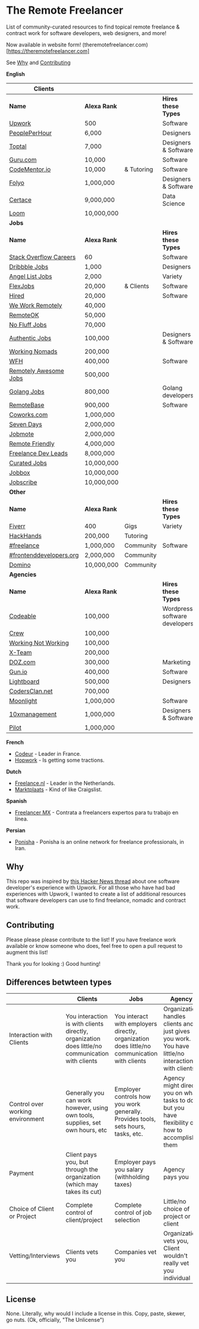 # The Remote Freelancer
List of community-curated resources to find topical remote freelance &amp; contract work for software developers, web designers, and more!

Now available in website form! (theremotefreelancer.com)[https://theremotefreelancer.com]

See [Why](#why) and [Contributing](#contributing)

**English**

| **Clients**                                                                                      |                |            |                               |
|--------------------------------------------------------------------------------------------------|----------------|------------|-------------------------------|
| **Name**                                                                                         | **Alexa Rank** |            | **Hires these Types**         |
| [Upwork](https://upwork.com)                                                                     | 500            |            | Software                      |
| [PeoplePerHour](https://www.peopleperhour.com)                                                   | 6,000          |            | Designers                     |
| [Toptal](https://www.toptal.com/#amass-nothing-but-top-notch-software-architects)                | 7,000          |            | Designers & Software          |
| [Guru.com](http://www.guru.com/)                                                                 | 10,000         |            | Software                      |
| [CodeMentor.io](https://codementor.io)                                                           | 10,000         | & Tutoring | Software                      |
| [Folyo](https://www.folyo.me)                                                                    | 1,000,000      |            | Designers & Software          |
| [Certace](https://www.certace.com)                                                               | 9,000,000      |            | Data Science                  |
| [Loom](https://www.joinloom.com)                                                                 | 10,000,000     |            |                               |
| **Jobs**                                                                                         |                |            |                               |
| **Name**                                                                                         | **Alexa Rank** |            | **Hires these Types**         |
| [Stack Overflow Careers](http://careers.stackoverflow.com/jobs/remote)                           | 60             |            | Software                      |
| [Dribbble Jobs](https://dribbble.com/obs?utf8=%E2%9C%93&amp;anywhere=true&amp;location=Anywhere) | 1,000          |            | Designers                     |
| [Angel List Jobs](https://angel.co/jobs#find/f!%7B%22remote%22%3Atrue%7D)                        | 2,000          |            | Variety                       |
| [FlexJobs](https://www.flexjobs.com)                                                             | 20,000         | & Clients  | Software                      |
| [Hired](https://hired.com/)                                                                      | 20,000         |            | Software                      |
| [We Work Remotely](https://weworkremotely.com/)                                                  | 40,000         |            |                               |
| [RemoteOK](https://remoteok.io/)                                                                 | 50,000         |            |                               |
| [No Fluff Jobs](https://nofluffjobs.com/#criteria=remote)                                        | 70,000         |            |                               |
| [Authentic Jobs](http://www.authenticjobs.com/#onlyremote=1)                                     | 100,000        |            | Designers & Software          |
| [Working Nomads](http://www.workingnomads.co/jobs)                                               | 200,000        |            |                               |
| [WFH](https://www.wfh.io/)                                                                       | 400,000        |            | Software                      |
| [Remotely Awesome Jobs](https://www.remotelyawesomejobs.com)                                     | 500,000        |            |                               |
| [Golang Jobs](http://www.golangprojects.com/golang-remote-jobs.html)                             | 800,000        |            | Golang developers             |
| [RemoteBase](https://remotebase.io/)                                                             | 900,000        |            | Software                      |
| [Coworks.com](https://coworks.com/for-freelancers/)                                              | 1,000,000      |            |                               |
| [Seven Days](https://www.sevendays.co/)                                                          | 2,000,000      |            |                               |
| [Jobmote](http://jobmote.com/)                                                                   | 2,000,000      |            |                               |
| [Remote Friendly](https://remotefriendly.work)                                                   | 4,000,000      |            |                               |
| [Freelance Dev Leads](https://freelancedevleads.com/)                                            | 8,000,000      |            |                               |
| [Curated Jobs](http://curatedjobs.spirofloropoulos.com/)                                         | 10,000,000     |            |                               |
| [Jobbox](https://www.jobbox.io/offers?t=&amp;s=featured&amp)                                     | 10,000,000     |            |                               |
| [Jobscribe](http://jobscri.be/)                                                                  | 10,000,000     |            |                               |
| **Other**                                                                                        |                |            |                               |
| **Name**                                                                                         | **Alexa Rank** |            | **Hires these Types**         |
| [Fiverr](https://www.fiverr.com/)                                                                | 400            | Gigs       | Variety                       |
| [HackHands](https://hackhands.com)                                                               | 200,000        | Tutoring   |                               |
| [#freelance](http://freelance.chat/)                                                             | 1,000,000      | Community  | Software                      |
| [#frontenddevelopers.org](http://frontenddevelopers.org/)                                        | 2,000,000      | Community  |                               |
| [Domino](https://www.wearedomino.com/freelancer)                                                 | 10,000,000     | Community  |                               |
| **Agencies**                                                                                     |                |            |                               |
| **Name**                                                                                         | **Alexa Rank** |            | **Hires these Types**         |
| [Codeable](https://codeable.io/)                                                                 | 100,000        |            | Wordpress software developers |
| [Crew](https://crew.co/)                                                                         | 100,000        |            |                               |
| [Working Not Working](https://workingnotworking.com/)                                            | 100,000        |            |                               |
| [X-Team](http://x-team.com)                                                                      | 200,000        |            |                               |
| [DOZ.com](https://www.doz.com)                                                                   | 300,000        |            | Marketing                     |
| [Gun.io](https://gun.io/)                                                                        | 400,000        |            | Software                      |
| [Lightboard](https://lightboard.io)                                                              | 500,000        |            | Designers                     |
| [CodersClan.net](https://codersclan.net)                                                         | 700,000        |            |                               |
| [Moonlight](https://www.moonlightwork.com)                                                       | 1,000,000      |            | Software                      |
| [10xmanagement](https://www.10xmanagement.com/)                                                  | 1,000,000      |            | Designers & Software          |
| [Pilot](https://pilot.co/)                                                                       | 1,000,000      |            |                               |

**French**

- [Codeur](https://www.codeur.com/) - Leader in France.
- [Hopwork](https://www.hopwork.fr/) - Is getting some tractions.

**Dutch**

- [Freelance.nl](https://freelance.nl/) - Leader in the Netherlands.
- [Marktplaats](http://klussen.marktplaats.nl/diensten-en-vakmensen/klussen/0) - Kind of like Craigslist.

**Spanish**
- [Freelancer MX](https://www.freelancer.mx) - Contrata a freelancers expertos para tu trabajo en línea.

**Persian**
- [Ponisha](http://ponisha.ir) - Ponisha is an online network for freelance professionals, in Iran. 

## Why
This repo was inspired by [this Hacker News thread](https://news.ycombinator.com/item?id=12773282) about one software developer's experience with Upwork. For all those who have had bad experiences with Upwork, I wanted to create a list of additional resources that software developers can use to find freelance, nomadic and contract work.

## Contributing
Please please please contribute to the list! If you have freelance work available or know someone who does, feel free to open a pull request to augment this list!

Thank you for looking :) Good hunting!

## Differences betwteen types

|                                  | Clients                                                                                          | Jobs                                                                                         | Agency                                                                                            |
|----------------------------------|--------------------------------------------------------------------------------------------------|----------------------------------------------------------------------------------------------|---------------------------------------------------------------------------------------------------|
| Interaction with Clients         | You interaction is with clients directly, organization does little/no communication with clients | You interact with employers directly, organization does little/no communication with clients | Organization handles clients and just gives you work. You have little/no interaction with clients |
| Control over working environment | Generally you can work however, using own tools, supplies, set own hours, etc                    | Employer controls how you work generally. Provides tools, sets hours, tasks, etc.            | Agency might direct you on what tasks to do but you have flexibility on how to accomplish them    |
| Payment                          | Client pays you, but through the organization (which may takes its cut)                          | Employer pays you salary (withholding taxes)                                                 | Agency pays you                                                                                   |
| Choice of Client or Project      | Complete control of client/project                                                               | Complete control of job selection                                                            | Little/no choice of project or client                                                             |
| Vetting/Interviews               | Clients vets you                                                                                 | Companies vet you                                                                            | Organization vets you, Client wouldn't really vet you individual                                  |
## License
None. Literally, why would I include a license in this. Copy, paste, skewer, go nuts. (Ok, officially, "The Unlicense")

